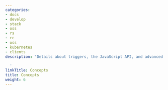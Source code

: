 ```yaml
---
categories:
- docs
- develop
- stack
- oss
- rs
- rc
- oss
- kubernetes
- clients
description: 'Details about triggers, the JavaScript API, and advanced concepts

  '
linkTitle: Concepts
title: Concepts
weight: 6
---
```

